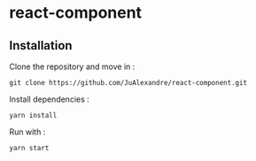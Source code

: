 # react-component

## Installation

Clone the repository and move in :
```
git clone https://github.com/JuAlexandre/react-component.git
```

Install dependencies :
```
yarn install
```

Run with :
```
yarn start
```
